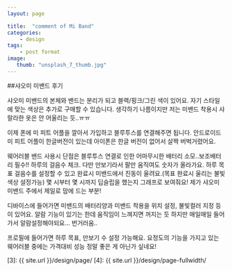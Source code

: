 ```yaml
---
layout: page

title:  "comment of Mi Band"
categories:
    - design
tags:
    - post format
image:
   thumb: "unsplash_7_thumb.jpg"
---
```


##샤오미 미밴드 후기


샤오미 미밴드의 본체와 밴드는 분리가 되고 블랙/핑크/그린 색이 있어요.
자기 스타일에 맞는 색상은 추가로 구매할 수 있습니다. 생각하기 나름이지만 저는
미밴드 착용시 샤랄라한 옷은 안 어울리는 듯..ㅠㅠ

이제 폰에 미 피트 어플을 깔아서 가입하고 블루투스를 연결해주면 됩니다.
안드로이드 미 피트 어플이 한글버전이 있는데 아이폰은 한글 버전이 없어서 살짝
버벅거렸어요.

웨어러블 밴드 사용시 단점은 블루투스 연결로 인한 어마무시한 배터리 소모..보조배터리 필수!!
하루의 걸음수 체크. 다만 만보기라서 팔만 움직여도 숫자가 올라가요. 하루 목표
걸음수를 설정할 수 있고 완료시 미밴드에서 진동이 울려요.(목표 완료시 울리는 불빛 색상 설정가능)
몇 시부터 몇 시까지 딥슬립을 했는지 그래프로 보여줘요! 제가 샤오미 미밴드 주에서
제일로 맘에 드는 부분!

디바이스에 들어가면 미밴드의 배터리양과 미밴드 착용을 위치 설정, 불빛컬러 지정 
등이 있어요. 알람 기능이 있기는 한데 움직임이 느껴지면 꺼지는 듯 하지만 매일매일
들어가서 알람설정해야되요... 번거러움..

프로필에 들어가면 하루 목표, 만보기 수 설정 가능해요.
요정도의 기능을 가지고 있는 웨어러블 중에는 가격대비 성능 정말 좋은 게 아닌가 싶네요!


 [1]: http://foundation.zurb.com/docs/components/clearing.html
 [2]: http://foundation.zurb.com/docs/components/block_grid.html
 [3]: {{ site.url }}/design/page/
 [4]: {{ site.url }}/design/page-fullwidth/

